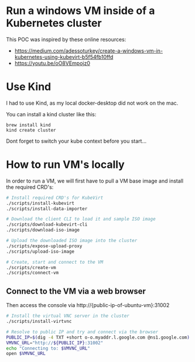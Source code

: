 # Run a windows VM inside of a Kubernetes cluster

This POC was inspired by these online resources:
 - https://medium.com/adessoturkey/create-a-windows-vm-in-kubernetes-using-kubevirt-b5f54fb10ffd
 - https://youtu.be/oO8VEmpojz0 

# Use Kind

I had to use Kind, as my local docker-desktop did not work on the mac.

You can install a kind cluster like this:

```
brew install kind
kind create cluster 
```

Dont forget to switch your kube context before you start...

# How to run VM's locally

In order to run a VM, we will first have to pull a VM base image and install the required CRD's:

```bash
# Install required CRD's for KubeVirt
./scripts/install-kubevirt
./scripts/install-data-importer

# Download the client CLI to load it and sample ISO image
./scripts/download-kubevirt-cli
./scripts/download-iso-image  

# Upload the downloaded ISO image into the cluster
./scripts/expose-upload-proxy
./scripts/upload-iso-image

# Create, start and connect to the VM
./scripts/create-vm
./scripts/connect-vm
```

## Connect to the VM via a web browser

Then access the console via http://{public-ip-of-ubuntu-vm}:31002

```bash
# Install the virtual VNC server in the cluster
./scripts/install-virtvnc

# Resolve to public IP and try and connect via the browser
PUBLIC_IP=$(dig -4 TXT +short o-o.myaddr.l.google.com @ns1.google.com)
VMVNC_URL="http://${PUBLIC_IP}:31002"
echo "Connecting to: $VMVNC_URL"
open $VMVNC_URL
```